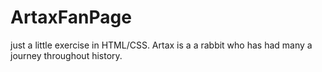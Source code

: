 # ArtaxFanPage
just a little exercise in HTML/CSS.
Artax is a a rabbit who has had many a journey throughout history.
